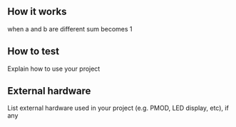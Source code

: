 <!---

This file is used to generate your project datasheet. Please fill in the information below and delete any unused
sections.

You can also include images in this folder and reference them in the markdown. Each image must be less than
512 kb in size, and the combined size of all images must be less than 1 MB.
-->

## How it works

when a and b are different sum becomes 1

## How to test

Explain how to use your project

## External hardware

List external hardware used in your project (e.g. PMOD, LED display, etc), if any
